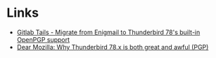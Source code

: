 # Links
- [Gitlab Tails - Migrate from Enigmail to Thunderbird 78's built-in OpenPGP support](https://gitlab.tails.boum.org/tails/tails/-/issues/17147)
- [Dear Mozilla: Why Thunderbird 78.x is both great and awful (PGP)](https://www.sindastra.de/p/1583/dear-mozilla-why-thunderbird-78-x-is-both-great-and-awful-pgp/)
